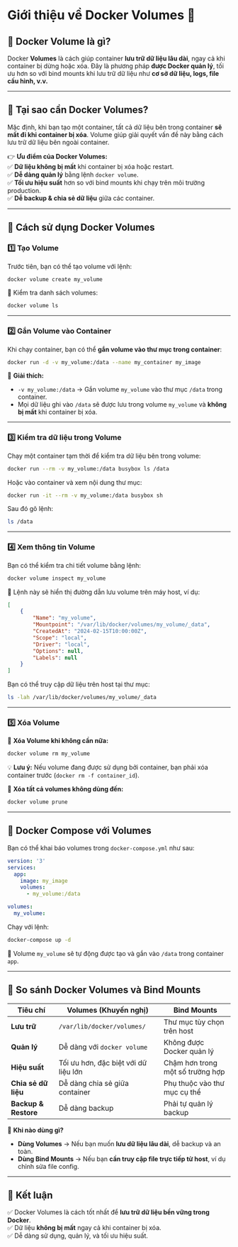 # **Giới thiệu về Docker Volumes** 🚀  

## 🔹 Docker Volume là gì?  
Docker **Volumes** là cách giúp container **lưu trữ dữ liệu lâu dài**, ngay cả khi container bị dừng hoặc xóa. Đây là phương pháp **được Docker quản lý**, tối ưu hơn so với bind mounts khi lưu trữ dữ liệu như **cơ sở dữ liệu, logs, file cấu hình, v.v.**  

---

## 🔹 Tại sao cần Docker Volumes?  
Mặc định, khi bạn tạo một container, tất cả dữ liệu bên trong container **sẽ mất đi khi container bị xóa**. Volume giúp giải quyết vấn đề này bằng cách lưu trữ dữ liệu bên ngoài container.  

👉 **Ưu điểm của Docker Volumes:**  
✅ **Dữ liệu không bị mất** khi container bị xóa hoặc restart.  
✅ **Dễ dàng quản lý** bằng lệnh `docker volume`.  
✅ **Tối ưu hiệu suất** hơn so với bind mounts khi chạy trên môi trường production.  
✅ **Dễ backup & chia sẻ dữ liệu** giữa các container.  

---

## 🔹 Cách sử dụng Docker Volumes  

### **1️⃣ Tạo Volume**  
Trước tiên, bạn có thể tạo volume với lệnh:  
```sh
docker volume create my_volume
```

📌 Kiểm tra danh sách volumes:  
```sh
docker volume ls
```

---

### **2️⃣ Gắn Volume vào Container**  
Khi chạy container, bạn có thể **gắn volume vào thư mục trong container**:  

```sh
docker run -d -v my_volume:/data --name my_container my_image
```
📌 **Giải thích:**  
- `-v my_volume:/data` → Gắn volume `my_volume` vào thư mục `/data` trong container.  
- Mọi dữ liệu ghi vào `/data` sẽ được lưu trong volume `my_volume` và **không bị mất** khi container bị xóa.  

---

### **3️⃣ Kiểm tra dữ liệu trong Volume**  
Chạy một container tạm thời để kiểm tra dữ liệu bên trong volume:  
```sh
docker run --rm -v my_volume:/data busybox ls /data
```

Hoặc vào container và xem nội dung thư mục:  
```sh
docker run -it --rm -v my_volume:/data busybox sh
```
Sau đó gõ lệnh:  
```sh
ls /data
```

---

### **4️⃣ Xem thông tin Volume**  
Bạn có thể kiểm tra chi tiết volume bằng lệnh:  
```sh
docker volume inspect my_volume
```
📌 Lệnh này sẽ hiển thị đường dẫn lưu volume trên máy host, ví dụ:  
```json
[
    {
        "Name": "my_volume",
        "Mountpoint": "/var/lib/docker/volumes/my_volume/_data",
        "CreatedAt": "2024-02-15T10:00:00Z",
        "Scope": "local",
        "Driver": "local",
        "Options": null,
        "Labels": null
    }
]
```
Bạn có thể truy cập dữ liệu trên host tại thư mục:  
```sh
ls -lah /var/lib/docker/volumes/my_volume/_data
```

---

### **5️⃣ Xóa Volume**  
📌 **Xóa Volume khi không cần nữa:**  
```sh
docker volume rm my_volume
```
💡 **Lưu ý:** Nếu volume đang được sử dụng bởi container, bạn phải xóa container trước (`docker rm -f container_id`).  

📌 **Xóa tất cả volumes không dùng đến:**  
```sh
docker volume prune
```

---

## 🔹 Docker Compose với Volumes  
Bạn có thể khai báo volumes trong `docker-compose.yml` như sau:  

```yaml
version: '3'
services:
  app:
    image: my_image
    volumes:
      - my_volume:/data

volumes:
  my_volume:
```
Chạy với lệnh:  
```sh
docker-compose up -d
```
📌 Volume `my_volume` sẽ tự động được tạo và gắn vào `/data` trong container `app`.

---

## 🔹 So sánh Docker Volumes và Bind Mounts  

| **Tiêu chí**  | **Volumes** (Khuyến nghị) | **Bind Mounts** |
|--------------|-----------------|-------------|
| **Lưu trữ**  | `/var/lib/docker/volumes/`  | Thư mục tùy chọn trên host |
| **Quản lý**  | Dễ dàng với `docker volume` | Không được Docker quản lý |
| **Hiệu suất**  | Tối ưu hơn, đặc biệt với dữ liệu lớn | Chậm hơn trong một số trường hợp |
| **Chia sẻ dữ liệu**  | Dễ dàng chia sẻ giữa container | Phụ thuộc vào thư mục cụ thể |
| **Backup & Restore** | Dễ dàng backup | Phải tự quản lý backup |

🚀 **Khi nào dùng gì?**  
- **Dùng Volumes** → Nếu bạn muốn **lưu dữ liệu lâu dài**, dễ backup và an toàn.  
- **Dùng Bind Mounts** → Nếu bạn **cần truy cập file trực tiếp từ host**, ví dụ chỉnh sửa file config.  

---

## 🔹 Kết luận  
✅ Docker Volumes là cách tốt nhất để **lưu trữ dữ liệu bền vững trong Docker**.  
✅ Dữ liệu **không bị mất** ngay cả khi container bị xóa.  
✅ Dễ dàng sử dụng, quản lý, và tối ưu hiệu suất.  